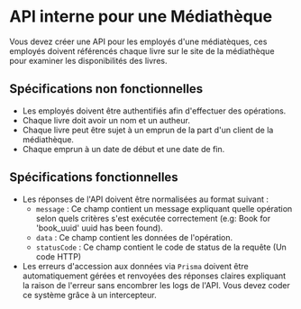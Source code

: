 # API interne pour une Médiathèque

Vous devez créer une API pour les employés d'une médiatèques, ces employés doivent référencés chaque livre sur le site de la médiathèque pour examiner les disponibilités des livres.

## Spécifications non fonctionnelles

- Les employés doivent être authentifiés afin d'effectuer des opérations.
- Chaque livre doit avoir un nom et un autheur.
- Chaque livre peut être sujet à un emprun de la part d'un client de la médiathèque.
- Chaque emprun à un date de début et une date de fin.

## Spécifications fonctionnelles

- Les réponses de l'API doivent être normalisées au format suivant :
  - `message` : Ce champ contient un message expliquant quelle opération selon quels critères s'est exécutée correctement (e.g: Book for 'book_uuid' uuid has been found).
  - `data` : Ce champ contient les données de l'opération.
  - `statusCode` : Ce champ contient le code de status de la requête (Un code HTTP)
- Les erreurs d'accession aux données via `Prisma` doivent être automatiquement gérées et renvoyées des réponses claires expliquant la raison de l'erreur sans encombrer les logs de l'API. Vous devez coder ce système grâce à un intercepteur.